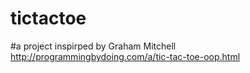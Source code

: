 # tictactoe

#a project inspirped by Graham Mitchell
http://programmingbydoing.com/a/tic-tac-toe-oop.html

